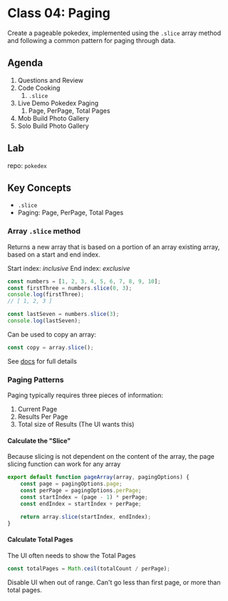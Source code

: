 Class 04: Paging
===

Create a pageable pokedex, implemented using the `.slice` array method and following a common pattern for paging through data.

## Agenda

1. Questions and Review
1. Code Cooking
    1. `.slice`
1. Live Demo Pokedex Paging
    1. Page, PerPage, Total Pages
1. Mob Build Photo Gallery
1. Solo Build Photo Gallery

## Lab

repo: `pokedex`

## Key Concepts

* `.slice`
* Paging: Page, PerPage, Total Pages

### Array `.slice` method

Returns a new array that is based on a portion of an array existing array, based on a start and end index.

Start index: *inclusive*
End index: *exclusive*

```js
const numbers = [1, 2, 3, 4, 5, 6, 7, 8, 9, 10];
const firstThree = numbers.slice(0, 3);
console.log(firstThree);
// [ 1, 2, 3 ]

const lastSeven = numbers.slice(3);
console.log(lastSeven);
```

Can be used to copy an array:

```js
const copy = array.slice();
```

See [docs](https://developer.mozilla.org/en-US/docs/Web/JavaScript/Reference/Global_Objects/Array/slice) for full details

### Paging Patterns

Paging typically requires three pieces of information:

1. Current Page
1. Results Per Page
1. Total size of Results (The UI wants this)

#### Calculate the "Slice"

Because slicing is not dependent on the content of the array, the page 
slicing function can work for any array

```js
export default function pageArray(array, pagingOptions) {
    const page = pagingOptions.page;
    const perPage = pagingOptions.perPage;
    const startIndex = (page - 1) * perPage;
    const endIndex = startIndex + perPage;

    return array.slice(startIndex, endIndex);
}
```

#### Calculate Total Pages

The UI often needs to show the Total Pages

```js
const totalPages = Math.ceil(totalCount / perPage);
```

Disable UI when out of range. Can't go less than first page, or more than total pages.